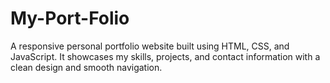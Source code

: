 # My-Port-Folio
A responsive personal portfolio website built using HTML, CSS, and JavaScript. It showcases my skills, projects, and contact information with a clean design and smooth navigation.
